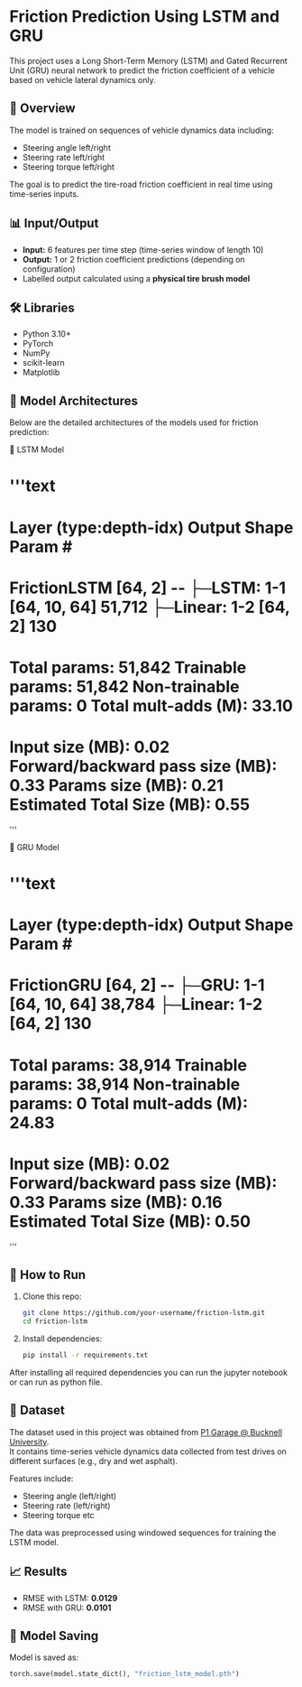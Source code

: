 # Friction Prediction Using LSTM and GRU

This project uses a Long Short-Term Memory (LSTM) and Gated Recurrent Unit (GRU) neural network to predict the friction coefficient of a vehicle based on vehicle lateral dynamics only.

## 📘 Overview

The model is trained on sequences of vehicle dynamics data including:
- Steering angle left/right
- Steering rate left/right
- Steering torque left/right

The goal is to predict the tire-road friction coefficient in real time using time-series inputs.

## 📊 Input/Output

- **Input:** 6 features per time step (time-series window of length 10)
- **Output:** 1 or 2 friction coefficient predictions (depending on configuration)
- Labelled output calculated using a **physical tire brush model**

## 🛠️ Libraries

- Python 3.10+
- PyTorch
- NumPy
- scikit-learn
- Matplotlib

## 🧠 Model Architectures
Below are the detailed architectures of the models used for friction prediction:

📘 LSTM Model

'''text
==========================================================================================
Layer (type:depth-idx)                   Output Shape              Param #
==========================================================================================
FrictionLSTM                             [64, 2]                   --
├─LSTM: 1-1                              [64, 10, 64]              51,712
├─Linear: 1-2                            [64, 2]                   130
==========================================================================================
Total params: 51,842
Trainable params: 51,842
Non-trainable params: 0
Total mult-adds (M): 33.10
==========================================================================================
Input size (MB): 0.02
Forward/backward pass size (MB): 0.33
Params size (MB): 0.21
Estimated Total Size (MB): 0.55
==========================================================================================
'''

📗 GRU Model

'''text
==========================================================================================
Layer (type:depth-idx)                   Output Shape              Param #
==========================================================================================
FrictionGRU                              [64, 2]                   --
├─GRU: 1-1                               [64, 10, 64]              38,784
├─Linear: 1-2                            [64, 2]                   130
==========================================================================================
Total params: 38,914
Trainable params: 38,914
Non-trainable params: 0
Total mult-adds (M): 24.83
==========================================================================================
Input size (MB): 0.02
Forward/backward pass size (MB): 0.33
Params size (MB): 0.16
Estimated Total Size (MB): 0.50
==========================================================================================
'''

## 🚀 How to Run

1. Clone this repo:
    ```bash
    git clone https://github.com/your-username/friction-lstm.git
    cd friction-lstm
    ```

2. Install dependencies:
    ```bash
    pip install -r requirements.txt
    ```

After installing all required dependencies you can run the jupyter notebook or can run as python file.

## 📁 Dataset

The dataset used in this project was obtained from [P1 Garage @ Bucknell University](https://www.projects.bucknell.edu/Beal_Automotive/).  
It contains time-series vehicle dynamics data collected from test drives on different surfaces (e.g., dry and wet asphalt).

Features include:
- Steering angle (left/right)
- Steering rate (left/right)
- Steering torque etc

The data was preprocessed using windowed sequences for training the LSTM model.


## 📈 Results

- RMSE with LSTM: **0.0129**
- RMSE with GRU: **0.0101**

## 💾 Model Saving

Model is saved as:
```python
torch.save(model.state_dict(), "friction_lstm_model.pth")
